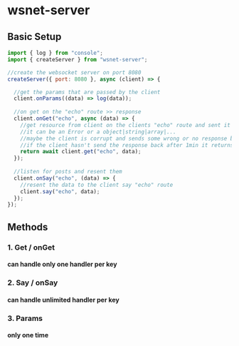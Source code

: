 # wsnet-server

## Basic Setup

```js
import { log } from "console";
import { createServer } from "wsnet-server";

//create the websocket server on port 8080
createServer({ port: 8080 }, async (client) => {

  //get the params that are passed by the client
  client.onParams((data) => log(data));
  
  //on get on the "echo" route >> response
  client.onGet("echo", async (data) => {
    //get resource from client on the clients "echo" route and sent it back
    //it can be an Error or a object|string|array|...
    //maybe the client is corrupt and sends some wrong or no response back (don't use it)
    //if the client hasn't send the response back after 1min it returns an error 
    return await client.get("echo", data);
  });
  
  //listen for posts and resent them
  client.onSay("echo", (data) => {
    //resent the data to the client say "echo" route
    client.say("echo", data);
  });
});
```

## Methods

### 1. Get / onGet

#### can handle only one handler per key

### 2. Say / onSay

#### can handle unlimited handler per key

### 3. Params

#### only one time